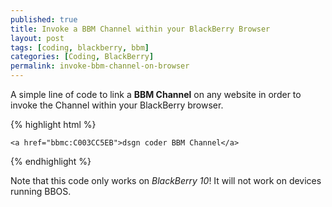 ```yaml
---
published: true
title: Invoke a BBM Channel within your BlackBerry Browser
layout: post
tags: [coding, blackberry, bbm]
categories: [Coding, BlackBerry]
permalink: invoke-bbm-channel-on-browser
---
```

A simple line of code to link a **BBM Channel** on any website in order to invoke the Channel within your BlackBerry browser.

{% highlight html %}

    <a href="bbmc:C003CC5EB">dsgn coder BBM Channel</a>

{% endhighlight %}

Note that this code only works on *BlackBerry 10*! It will not work on devices running BBOS.
